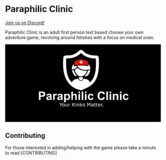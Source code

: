 # Paraphilic Clinic

[Join us on Discord!](https://discord.gg/zfgvcKv)

Paraphilic Clinic is an adult first person text based choose your own adventure game, revolving around fetishes with a focus on medical ones.

![Paraphilic Clinic](docs/img/paraphilic-clinic-banner.png)

## Contributing

For those interested in adding/helping with the game please take a minute to read [CONTRIBUTING]
